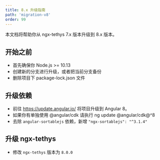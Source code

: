 ```yaml
---
title: 8.x 升级指南
path: 'migration-v8'
order: 99
---
```


本文档将帮助你从 ngx-tethys 7.x 版本升级到 8.x 版本。

## 开始之前

- 首先确保你 Node.js >= 10.13
- 创建新的分支进行升级，或者把当前分支备份
- 删除项目下 package-lock.json 文件

## 升级依赖

- 前往 https://update.angular.io/ 将项目升级到 Angular 8。
- 如果你有单独使用 @angular/cdk 请执行 ng update @angular/cdk@^8
- 去除 `angular-sortablejs` 依赖，新增 `"ngx-sortablejs": "^3.1.4"`

## 升级 ngx-tethys
- 修改 `ngx-tethys` 版本为 `8.0.0`
